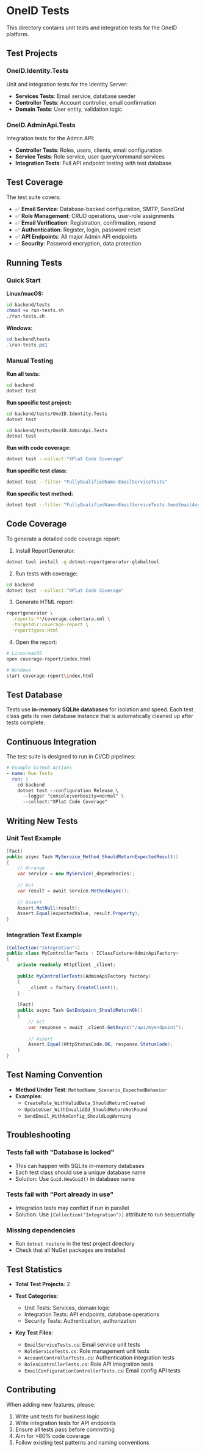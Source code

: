 # OneID Tests

This directory contains unit tests and integration tests for the OneID platform.

## Test Projects

### OneID.Identity.Tests
Unit and integration tests for the Identity Server:
- **Services Tests**: Email service, database seeder
- **Controller Tests**: Account controller, email confirmation
- **Domain Tests**: User entity, validation logic

### OneID.AdminApi.Tests
Integration tests for the Admin API:
- **Controller Tests**: Roles, users, clients, email configuration
- **Service Tests**: Role service, user query/command services
- **Integration Tests**: Full API endpoint testing with test database

## Test Coverage

The test suite covers:
- ✅ **Email Service**: Database-backed configuration, SMTP, SendGrid
- ✅ **Role Management**: CRUD operations, user-role assignments
- ✅ **Email Verification**: Registration, confirmation, resend
- ✅ **Authentication**: Register, login, password reset
- ✅ **API Endpoints**: All major Admin API endpoints
- ✅ **Security**: Password encryption, data protection

## Running Tests

### Quick Start

**Linux/macOS:**
```bash
cd backend/tests
chmod +x run-tests.sh
./run-tests.sh
```

**Windows:**
```powershell
cd backend\tests
.\run-tests.ps1
```

### Manual Testing

**Run all tests:**
```bash
cd backend
dotnet test
```

**Run specific test project:**
```bash
cd backend/tests/OneID.Identity.Tests
dotnet test

cd backend/tests/OneID.AdminApi.Tests
dotnet test
```

**Run with code coverage:**
```bash
dotnet test --collect:"XPlat Code Coverage"
```

**Run specific test class:**
```bash
dotnet test --filter "FullyQualifiedName~EmailServiceTests"
```

**Run specific test method:**
```bash
dotnet test --filter "FullyQualifiedName~EmailServiceTests.SendEmailAsync_WithNoConfiguration_ShouldLogWarning"
```

## Code Coverage

To generate a detailed code coverage report:

1. Install ReportGenerator:
```bash
dotnet tool install -g dotnet-reportgenerator-globaltool
```

2. Run tests with coverage:
```bash
cd backend
dotnet test --collect:"XPlat Code Coverage"
```

3. Generate HTML report:
```bash
reportgenerator \
  -reports:**/coverage.cobertura.xml \
  -targetdir:coverage-report \
  -reporttypes:Html
```

4. Open the report:
```bash
# Linux/macOS
open coverage-report/index.html

# Windows
start coverage-report\index.html
```

## Test Database

Tests use **in-memory SQLite databases** for isolation and speed. Each test class gets its own database instance that is automatically cleaned up after tests complete.

## Continuous Integration

The test suite is designed to run in CI/CD pipelines:

```yaml
# Example GitHub Actions
- name: Run Tests
  run: |
    cd backend
    dotnet test --configuration Release \
      --logger "console;verbosity=normal" \
      --collect:"XPlat Code Coverage"
```

## Writing New Tests

### Unit Test Example

```csharp
[Fact]
public async Task MyService_Method_ShouldReturnExpectedResult()
{
    // Arrange
    var service = new MyService(_dependencies);
    
    // Act
    var result = await service.MethodAsync();
    
    // Assert
    Assert.NotNull(result);
    Assert.Equal(expectedValue, result.Property);
}
```

### Integration Test Example

```csharp
[Collection("Integration")]
public class MyControllerTests : IClassFixture<AdminApiFactory>
{
    private readonly HttpClient _client;
    
    public MyControllerTests(AdminApiFactory factory)
    {
        _client = factory.CreateClient();
    }
    
    [Fact]
    public async Task GetEndpoint_ShouldReturnOk()
    {
        // Act
        var response = await _client.GetAsync("/api/myendpoint");
        
        // Assert
        Assert.Equal(HttpStatusCode.OK, response.StatusCode);
    }
}
```

## Test Naming Convention

- **Method Under Test**: `MethodName_Scenario_ExpectedBehavior`
- **Examples**:
  - `CreateRole_WithValidData_ShouldReturnCreated`
  - `UpdateUser_WithInvalidId_ShouldReturnNotFound`
  - `SendEmail_WithNoConfig_ShouldLogWarning`

## Troubleshooting

### Tests fail with "Database is locked"
- This can happen with SQLite in-memory databases
- Each test class should use a unique database name
- Solution: Use `Guid.NewGuid()` in database name

### Tests fail with "Port already in use"
- Integration tests may conflict if run in parallel
- Solution: Use `[Collection("Integration")]` attribute to run sequentially

### Missing dependencies
- Run `dotnet restore` in the test project directory
- Check that all NuGet packages are installed

## Test Statistics

- **Total Test Projects**: 2
- **Test Categories**:
  - Unit Tests: Services, domain logic
  - Integration Tests: API endpoints, database operations
  - Security Tests: Authentication, authorization
  
- **Key Test Files**:
  - `EmailServiceTests.cs`: Email service unit tests
  - `RoleServiceTests.cs`: Role management unit tests
  - `AccountControllerTests.cs`: Authentication integration tests
  - `RolesControllerTests.cs`: Role API integration tests
  - `EmailConfigurationControllerTests.cs`: Email config API tests

## Contributing

When adding new features, please:
1. Write unit tests for business logic
2. Write integration tests for API endpoints
3. Ensure all tests pass before committing
4. Aim for >80% code coverage
5. Follow existing test patterns and naming conventions


